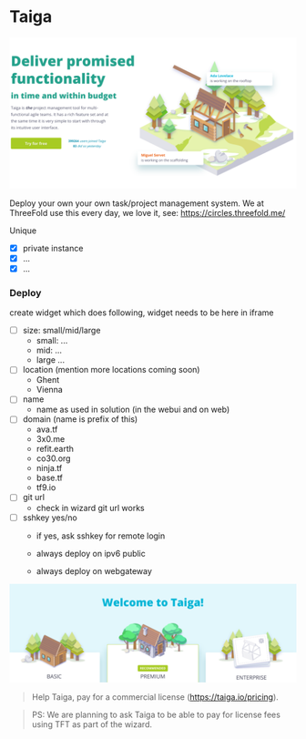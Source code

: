 # Taiga

![](./img/taiga.png)

Deploy your own your own task/project management system.
We at ThreeFold use this every day, we love it, see: https://circles.threefold.me/

Unique

- [X] private instance
- [X] ...
- [X] ...

### Deploy

create widget which does following,
widget needs to be here in iframe


- [ ] size: small/mid/large
  - small: ...
  - mid: ...
  - large ...
- [ ] location (mention more locations coming soon)
  - Ghent
  - Vienna
- [ ] name
  - name as used in solution (in the webui and on web)
- [ ] domain (name is prefix of this)
  - ava.tf
  - 3x0.me
  - refit.earth
  - co30.org
  - ninja.tf
  - base.tf
  - tf9.io
- [ ] git url
  - check in wizard git url works
- [ ] sshkey yes/no
  - if yes, ask sshkey for remote login

  - always deploy on ipv6 public
  - always deploy on webgateway


![](./img/taiga_price.png)

> Help Taiga, pay for a commercial license (https://taiga.io/pricing).

> PS: We are planning to ask Taiga to be able to pay for license fees using TFT as part of the wizard.